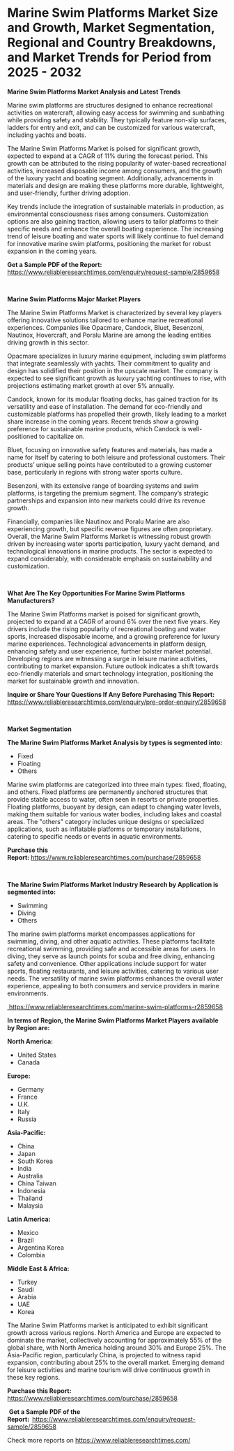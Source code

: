 <p><h1>Marine Swim Platforms Market Size and Growth, Market Segmentation, Regional and Country Breakdowns, and Market Trends for Period from 2025 -  2032</h1></p><p><strong>Marine Swim Platforms Market Analysis and Latest Trends</strong></p>
<p><p>Marine swim platforms are structures designed to enhance recreational activities on watercraft, allowing easy access for swimming and sunbathing while providing safety and stability. They typically feature non-slip surfaces, ladders for entry and exit, and can be customized for various watercraft, including yachts and boats.</p><p>The Marine Swim Platforms Market is poised for significant growth, expected to expand at a CAGR of 11% during the forecast period. This growth can be attributed to the rising popularity of water-based recreational activities, increased disposable income among consumers, and the growth of the luxury yacht and boating segment. Additionally, advancements in materials and design are making these platforms more durable, lightweight, and user-friendly, further driving adoption.</p><p>Key trends include the integration of sustainable materials in production, as environmental consciousness rises among consumers. Customization options are also gaining traction, allowing users to tailor platforms to their specific needs and enhance the overall boating experience. The increasing trend of leisure boating and water sports will likely continue to fuel demand for innovative marine swim platforms, positioning the market for robust expansion in the coming years.</p></p>
<p><strong>Get a Sample PDF of the Report:&nbsp;</strong> <a href="https://www.reliableresearchtimes.com/enquiry/request-sample/2859658?utm_campaign=3184&utm_medium=2&utm_source=Github&utm_content=ia&utm_term=12032025&utm_id=marine-swim-platforms">https://www.reliableresearchtimes.com/enquiry/request-sample/2859658</a></p>
<p>&nbsp;</p>
<p><strong>Marine Swim Platforms Major Market Players</strong></p>
<p><p>The Marine Swim Platforms Market is characterized by several key players offering innovative solutions tailored to enhance marine recreational experiences. Companies like Opacmare, Candock, Bluet, Besenzoni, Nautinox, Hovercraft, and Poralu Marine are among the leading entities driving growth in this sector.</p><p>Opacmare specializes in luxury marine equipment, including swim platforms that integrate seamlessly with yachts. Their commitment to quality and design has solidified their position in the upscale market. The company is expected to see significant growth as luxury yachting continues to rise, with projections estimating market growth at over 5% annually.</p><p>Candock, known for its modular floating docks, has gained traction for its versatility and ease of installation. The demand for eco-friendly and customizable platforms has propelled their growth, likely leading to a market share increase in the coming years. Recent trends show a growing preference for sustainable marine products, which Candock is well-positioned to capitalize on.</p><p>Bluet, focusing on innovative safety features and materials, has made a name for itself by catering to both leisure and professional customers. Their products’ unique selling points have contributed to a growing customer base, particularly in regions with strong water sports culture.</p><p>Besenzoni, with its extensive range of boarding systems and swim platforms, is targeting the premium segment. The company’s strategic partnerships and expansion into new markets could drive its revenue growth.</p><p>Financially, companies like Nautinox and Poralu Marine are also experiencing growth, but specific revenue figures are often proprietary. Overall, the Marine Swim Platforms Market is witnessing robust growth driven by increasing water sports participation, luxury yacht demand, and technological innovations in marine products. The sector is expected to expand considerably, with considerable emphasis on sustainability and customization.</p></p>
<p>&nbsp;</p>
<p><strong>What Are The Key Opportunities For Marine Swim Platforms Manufacturers?</strong></p>
<p><p>The Marine Swim Platforms market is poised for significant growth, projected to expand at a CAGR of around 6% over the next five years. Key drivers include the rising popularity of recreational boating and water sports, increased disposable income, and a growing preference for luxury marine experiences. Technological advancements in platform design, enhancing safety and user experience, further bolster market potential. Developing regions are witnessing a surge in leisure marine activities, contributing to market expansion. Future outlook indicates a shift towards eco-friendly materials and smart technology integration, positioning the market for sustainable growth and innovation.</p></p>
<p><strong>Inquire or Share Your Questions If Any Before Purchasing This Report:</strong> <a href="https://www.reliableresearchtimes.com/enquiry/pre-order-enquiry/2859658?utm_campaign=3184&utm_medium=2&utm_source=Github&utm_content=ia&utm_term=12032025&utm_id=marine-swim-platforms">https://www.reliableresearchtimes.com/enquiry/pre-order-enquiry/2859658</a></p>
<p>&nbsp;</p>
<p><strong>Market Segmentation</strong></p>
<p><strong>The Marine Swim Platforms Market Analysis by types is segmented into:</strong></p>
<p><ul><li>Fixed</li><li>Floating</li><li>Others</li></ul></p>
<p><p>Marine swim platforms are categorized into three main types: fixed, floating, and others. Fixed platforms are permanently anchored structures that provide stable access to water, often seen in resorts or private properties. Floating platforms, buoyant by design, can adapt to changing water levels, making them suitable for various water bodies, including lakes and coastal areas. The "others" category includes unique designs or specialized applications, such as inflatable platforms or temporary installations, catering to specific needs or events in aquatic environments.</p></p>
<p><strong>Purchase this Report:&nbsp;</strong><a href="https://www.reliableresearchtimes.com/purchase/2859658?utm_campaign=3184&utm_medium=2&utm_source=Github&utm_content=ia&utm_term=12032025&utm_id=marine-swim-platforms">https://www.reliableresearchtimes.com/purchase/2859658</a></p>
<p>&nbsp;</p>
<p><strong>The Marine Swim Platforms Market Industry Research by Application is segmented into:</strong></p>
<p><ul><li>Swimming</li><li>Diving</li><li>Others</li></ul></p>
<p><p>The marine swim platforms market encompasses applications for swimming, diving, and other aquatic activities. These platforms facilitate recreational swimming, providing safe and accessible areas for users. In diving, they serve as launch points for scuba and free diving, enhancing safety and convenience. Other applications include support for water sports, floating restaurants, and leisure activities, catering to various user needs. The versatility of marine swim platforms enhances the overall water experience, appealing to both consumers and service providers in marine environments.</p></p>
<p><a href="https://www.reliableresearchtimes.com/marine-swim-platforms-r2859658?utm_campaign=3184&utm_medium=2&utm_source=Github&utm_content=ia&utm_term=12032025&utm_id=marine-swim-platforms">&nbsp;https://www.reliableresearchtimes.com/marine-swim-platforms-r2859658</a></p>
<p><strong>In terms of Region, the Marine Swim Platforms Market Players available by Region are:</strong></p>
<p>
    <p> <strong> North America: </strong>
        <ul>
            <li>United States</li>
            <li>Canada</li>
        </ul>
        </p> 
    <p> <strong> Europe: </strong>
        <ul>
            <li>Germany</li>
            <li>France</li>
            <li>U.K.</li>
            <li>Italy</li>
            <li>Russia</li>
        </ul>
        </p> 
    <p> <strong> Asia-Pacific: </strong>
        <ul>
            <li>China</li>
            <li>Japan</li>
            <li>South Korea</li>
            <li>India</li>
            <li>Australia</li>
            <li>China Taiwan</li>
            <li>Indonesia</li>
            <li>Thailand</li>
            <li>Malaysia</li>
        </ul>
        </p> 
    <p> <strong> Latin America: </strong>
        <ul>
            <li>Mexico</li>
            <li>Brazil</li>
            <li>Argentina Korea</li>
            <li>Colombia</li>
        </ul>
        </p> 
    <p> <strong> Middle East & Africa: </strong>
        <ul>
            <li>Turkey</li>
            <li>Saudi</li>
            <li>Arabia</li>
            <li>UAE</li>
            <li>Korea</li>
        </ul>
    </p>
    </p>
<p><p>The Marine Swim Platforms market is anticipated to exhibit significant growth across various regions. North America and Europe are expected to dominate the market, collectively accounting for approximately 55% of the global share, with North America holding around 30% and Europe 25%. The Asia-Pacific region, particularly China, is projected to witness rapid expansion, contributing about 25% to the overall market. Emerging demand for leisure activities and marine tourism will drive continuous growth in these key regions.</p></p>
<p><strong>Purchase this Report: </strong><a href="https://www.reliableresearchtimes.com/purchase/2859658?utm_campaign=3184&utm_medium=2&utm_source=Github&utm_content=ia&utm_term=12032025&utm_id=marine-swim-platforms">https://www.reliableresearchtimes.com/purchase/2859658</a></p>
<p>&nbsp;<strong>Get a Sample PDF of the Report:&nbsp;&nbsp;</strong><a href="https://www.reliableresearchtimes.com/enquiry/request-sample/2859658?utm_campaign=3184&utm_medium=2&utm_source=Github&utm_content=ia&utm_term=12032025&utm_id=marine-swim-platforms">https://www.reliableresearchtimes.com/enquiry/request-sample/2859658</a></p>
<p><strong></strong></p>
<p>Check more reports on <a href="https://www.reliableresearchtimes.com/?utm_campaign=3184&utm_medium=2&utm_source=Github&utm_content=ia&utm_term=12032025&utm_id=marine-swim-platforms">https://www.reliableresearchtimes.com/</a></p>